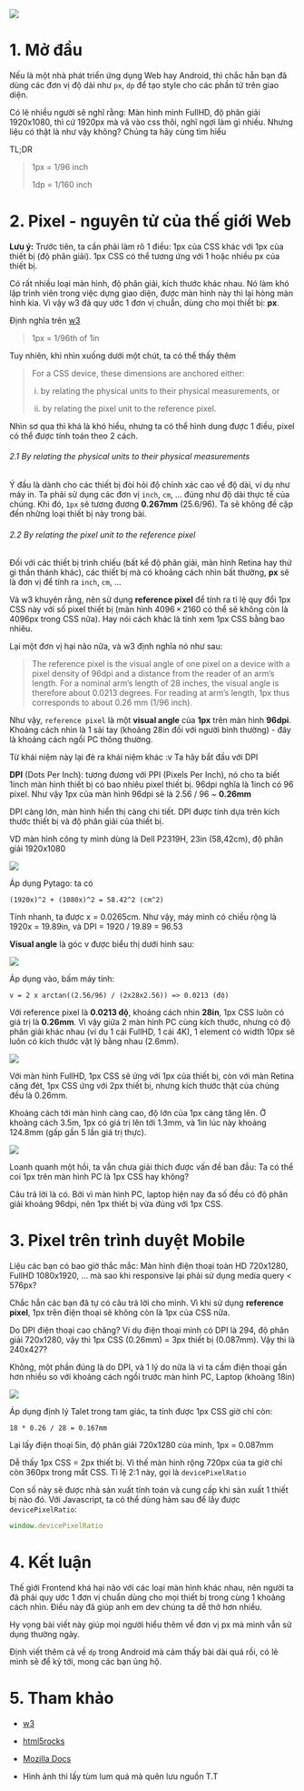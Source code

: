 ![](https://images.viblo.asia/356f907a-e15f-4de7-a14c-e60c6553537b.png)

# 1. Mở đầu

Nếu là một nhà phát triển ứng dụng Web hay Android, thì chắc hẳn bạn đã dùng các đơn vị độ dài như `px`, `dp` để tạo style cho các phần tử trên giao diện.

Có lẽ nhiều người sẽ nghĩ rằng: Màn hình mình FullHD, độ phân giải 1920x1080, thì cứ 1920px mà vã vào css thôi, nghĩ ngợi làm gì nhiều. Nhưng liệu có thật là như vậy không? Chúng ta hãy cùng tìm hiểu

TL;DR

> 1px = 1/96 inch
>
> 1dp = 1/160 inch

# 2. Pixel - nguyên tử của thế giới Web

**Lưu ý:**
Trước tiên, ta cần phải làm rõ 1 điều: 1px của CSS khác với 1px của thiết bị (độ phân giải). 1px CSS có thể tương ứng với 1 hoặc nhiều px của thiết bị.

Có rất nhiều loại màn hình, độ phân giải, kích thước khác nhau. Nó làm khó lập trình viên trong việc dựng giao diện, được màn hình này thì lại hỏng màn hình kia. Vì vậy w3 đã quy ước 1 đơn vị chuẩn, dùng cho mọi thiết bị: **px**.

Định nghĩa trên [w3](https://www.w3.org/TR/css-values-4/#px)

> 1px = 1/96th of 1in

Tuy nhiên, khi nhìn xuống dưới một chút, ta có thể thấy thêm

> For a CSS device, these dimensions are anchored either:
>
> ​    i.  by relating the physical units to their physical measurements, or
>
> ​    ii. by relating the pixel unit to the reference pixel.

Nhìn sơ qua thì khá là khó hiểu, nhưng ta có thể hình dung được 1 điều, pixel có thể được tính toán theo 2 cách.

###### 2.1 By relating the physical units to their physical measurements

Ý đầu là dành cho các thiết bị đòi hỏi độ chính xác cao về độ dài, ví dụ như máy in. Ta phải sử dụng các đơn vị `inch`, `cm`, ... đúng như độ dài thực tế của chúng. Khi đó, `1px` sẽ tương đương **0.267mm** (25.6/96). Ta sẽ không đề cập đến những loại thiết bị này trong bài.

###### 2.2 By relating the pixel unit to the reference pixel

Đối với các thiết bị trình chiếu (bất kể độ phân giải, màn hình Retina hay thứ gì thần thánh khác), các thiết bị mà có khoảng cách nhìn bất thường, **px** sẽ là đơn vị để tính ra `inch`, `cm`, ...

Và w3 khuyên rằng, nên sử dụng **reference pixel** để tính ra tỉ lệ quy đổi 1px CSS này với số pixel thiết bị (màn hình 4096 × 2160 có thể sẽ không còn là 4096px trong CSS nữa). Hay nói cách khác là tính xem 1px CSS bằng bao nhiêu.

Lại một đơn vị hại não nữa, và w3 định nghĩa nó như sau:

> The reference pixel is the visual angle of one pixel on a device with a pixel density of 96dpi and a distance from the reader of an arm’s length. For a nominal arm’s length of 28 inches, the visual angle is therefore about 0.0213 degrees. For reading at arm’s length, 1px thus corresponds to about 0.26 mm (1/96 inch).

Như vậy, `reference pixel` là một **visual angle** của **1px** trên màn hình **96dpi**. Khoảng cách nhìn là 1 sải tay (khoảng 28in đối với người bình thường) - đây là khoảng cách ngồi PC thông thường.

Từ khái niệm này lại đẻ ra khái niệm khác :v Ta hãy bắt đầu với DPI

**DPI** (Dots Per Inch): tương đương với PPI (Pixels Per Inch), nó cho ta biết 1inch màn hình thiết bị có bao nhiêu pixel thiết bị. 96dpi nghĩa là 1inch có 96 pixel. Như vậy 1px của màn hình 96dpi sẽ là 2.56 / 96 ~ **0.26mm**

DPI càng lớn, màn hình hiển thị càng chi tiết. DPI được tính dựa trên kích thước thiết bị và độ phân giải của thiết bị.

VD màn hình công ty mình dùng là Dell P2319H, 23in (58,42cm), độ phân giải 1920x1080

![](https://images.viblo.asia/c5529984-c033-4c36-abb1-9dd73be39f03.jpg)

Áp dụng Pytago: ta có

```
(1920x)^2 + (1080x)^2 = 58.42^2 (cm^2)
```

Tính nhanh, ta được x = 0.0265cm. Như vậy, máy mình có chiều rộng là 1920x = 19.89in, và DPI = 1920 / 19.89 = 96.53

**Visual angle** là góc v được biểu thị dưới hình sau:

![](https://images.viblo.asia/835cce17-7a60-43d8-adc0-ead0a1d00de8.jpg)

Áp dụng vào, bấm máy tính:

```
v = 2 x arctan((2.56/96) / (2x28x2.56)) => 0.0213 (độ)
```

Với reference pixel là **0.0213 độ**, khoảng cách nhìn **28in**, 1px CSS luôn có giá trị là **0.26mm**. Vì vậy giữa 2 màn hình PC cùng kích thước, nhưng có độ phân giải khác nhau (ví dụ 1 cái FullHD, 1 cái 4K), 1 element có width 10px sẽ luôn có kích thước vật lý bằng nhau (2.6mm).

![](https://images.viblo.asia/4f52ddec-b90b-42f3-9556-b3cf12e6f4d8.png)

Với màn hình FullHD, 1px CSS sẽ ứng với 1px của thiết bị, còn với màn Retina căng đét, 1px CSS ứng với 2px thiết bị, nhưng kích thước thật của chúng đều là 0.26mm.

Khoảng cách tới màn hình càng cao, độ lớn của 1px càng tăng lên. Ở khoảng cách 3.5m, 1px có giá trị lên tới 1.3mm, và 1in lúc này khoảng 124.8mm (gấp gần 5 lần giá trị thực).

![](https://images.viblo.asia/a666ffa1-d5ba-4e25-9f16-4231d6f0a08a.png)

Loanh quanh một hồi, ta vẫn chưa giải thích được vấn đề ban đầu: Ta có thể coi 1px trên màn hình PC là 1px CSS hay không?

Câu trả lời là có. Bởi vì màn hình PC, laptop hiện nay đa số đều có độ phân giải khoảng 96dpi, nên 1px thiết bị vừa đúng với 1px CSS.

# 3. Pixel trên trình duyệt Mobile

Liệu các bạn có bao giờ thắc mắc: Màn hình điện thoại toàn HD 720x1280, FullHD 1080x1920, ... mà sao khi responsive lại phải sử dụng media query < 576px?

Chắc hẳn các bạn đã tự có câu trả lời cho mình. Vì khi sử dụng **reference pixel**, 1px trên điện thoại sẽ không còn là 1px của CSS nữa.

Do DPI điện thoại cao chăng? Ví dụ điện thoại mình có DPI là 294, độ phân giải 720x1280, vậy thì 1px CSS (0.26mm) = 3px thiết bị (0.087mm). Vậy thì là 240x427?

Không, một phần đúng là do DPI, và 1 lý do nữa là vì ta cầm điện thoại gần hơn nhiều so với khoảng cách ngồi trước màn hình PC, Laptop (khoảng 18in)

![](https://images.viblo.asia/ff59e444-6b0f-430e-85b2-b4afa3494ec9.jpg)

Áp dụng định lý Talet trong tam giác, ta tính được 1px CSS giờ chỉ còn:

```
18 * 0.26 / 28 = 0.167mm
```

Lại lấy điện thoại 5in, độ phân giải 720x1280 của mình, 1px = 0.087mm

Dễ thấy 1px CSS = 2px thiết bị. Vì thế màn hình rộng 720px của ta giờ chỉ còn 360px trong mắt CSS. Tỉ lệ 2:1 này, gọi là `devicePixelRatio`

Con số này sẽ được nhà sản xuất tính toán và cung cấp khi sản xuất 1 thiết bị nào đó. Với Javascript, ta có thể dùng hàm sau để lấy được `devicePixelRatio`:

```js
window.devicePixelRatio
```

# 4. Kết luận

Thế giới Frontend khá hại não với các loại màn hình khác nhau, nên người ta đã phải quy ước 1 đơn vị chuẩn dùng cho mọi thiết bị trong cùng 1 khoảng cách nhìn. Điều này đã giúp anh em dev chúng ta dễ thở hơn nhiều.

Hy vọng bài viết này giúp mọi người hiểu thêm về đơn vị px mà mình vẫn sử dụng thường ngày.

Định viết thêm cả về `dp` trong Android mà cảm thấy bài dài quá rồi, có lẽ mình sẽ để kỳ tới, mong các bạn ủng hộ.

# 5. Tham khảo

* [w3](https://www.w3.org/TR/css-values-4/#px)
* [html5rocks](https://www.html5rocks.com/en/mobile/high-dpi/)
* [Mozilla Docs](https://developer.mozilla.org/en-US/docs/Web/API/Window/devicePixelRatio)

* Hình ảnh thì lấy tùm lum quá mà quên lưu nguồn T.T
